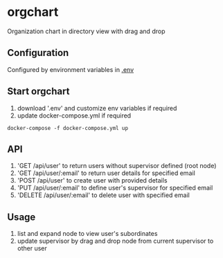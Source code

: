 # orgchart

Organization chart in directory view with drag and drop

## Configuration

Configured by environment variables in [.env](https://github.com/twhtanghk/orgchart/blob/master/.env)

## Start orgchart
1. download '.env' and customize env variables if required
2. update docker-compose.yml if required
```
docker-compose -f docker-compose.yml up
```

## API
1. 'GET /api/user' to return users without supervisor defined (root node)
2. 'GET /api/user/:email' to return user details for specified email
3. 'POST /api/user' to create user with provided details
4. 'PUT /api/user/:email' to define user's supervisor for specified email
5. 'DELETE /api/user/:email' to delete user with specified email


## Usage
1. list and expand node to view user's subordinates
2. update supervisor by drag and drop node from current supervisor to other user
